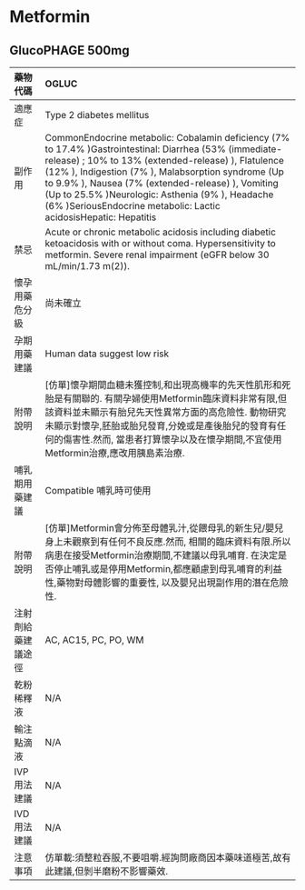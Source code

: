 # Metformin

## GlucoPHAGE 500mg

| 藥物代碼 | OGLUC |
| :--- | :--- |
| 適應症 | Type 2 diabetes mellitus |
| 副作用 | CommonEndocrine metabolic: Cobalamin deficiency \(7% to 17.4% \)Gastrointestinal: Diarrhea \(53% \(immediate-release\) ; 10% to 13% \(extended-release\) \), Flatulence \(12% \), Indigestion \(7% \), Malabsorption syndrome \(Up to 9.9% \), Nausea \(7% \(extended-release\) \), Vomiting \(Up to 25.5% \)Neurologic: Asthenia \(9% \), Headache \(6% \)SeriousEndocrine metabolic: Lactic acidosisHepatic: Hepatitis |
| 禁忌 | Acute or chronic metabolic acidosis including diabetic ketoacidosis with or without coma. Hypersensitivity to metformin. Severe renal impairment \(eGFR below 30 mL/min/1.73 m\(2\)\). |
| 懷孕用藥危分級 | 尚未確立 |
| 孕期用藥建議 | Human data suggest low risk |
| 附帶說明 | \[仿單\]懷孕期間血糖未獲控制,和出現高機率的先天性肌形和死胎是有關聯的. 有關孕婦使用Metformin臨床資料非常有限,但該資料並未顯示有胎兒先天性異常方面的高危險性. 動物研究未顯示對懷孕,胚胎或胎兒發育,分娩或是產後胎兒的發育有任何的傷害性.然而, 當患者打算懷孕以及在懷孕期間,不宜使用Metformin治療,應改用胰島素治療. |
| 哺乳期用藥建議 | Compatible 哺乳時可使用 |
| 附帶說明 | \[仿單\]Metformin會分佈至母體乳汁,從餵母乳的新生兒/嬰兒身上未觀察到有任何不良反應.然而, 相關的臨床資料有限.所以病患在接受Metformin治療期間,不建議以母乳哺育. 在決定是否停止哺乳或是停用Metformin,都應顧慮到母乳哺育的利益性,藥物對母體影響的重要性, 以及嬰兒出現副作用的潛在危險性. |
| 注射劑給藥建議途徑 | AC, AC15, PC, PO, WM |
| 乾粉稀釋液 | N/A |
| 輸注點滴液 | N/A |
| IVP 用法建議 | N/A |
| IVD 用法建議 | N/A |
| 注意事項 | 仿單載:須整粒吞服,不要咀嚼.經詢問廠商因本藥味道極苦,故有此建議,但剝半磨粉不影響藥效. |

